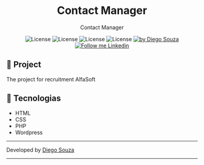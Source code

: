 <h1 align="center">
	Contact Manager
</h1>

<p align="center">Contact Manager</p>

<p align="center">
  <img alt="License" src="https://img.shields.io/badge/PHP-purple">
  <img alt="License" src="https://img.shields.io/badge/HTML-orange">
  <img alt="License" src="https://img.shields.io/badge/Wordpress-purple">
  <img alt="License" src="https://img.shields.io/badge/CSS-blue">

  <a href="https://beacons.ai/dscostat7/" target="_blank">
    <img alt="by Diego Souza" src="https://img.shields.io/badge/Made%20by-Diego%20Souza-blue">
  </a>

  <a href="https://www.linkedin.com/in/dscostat7/" target="_blank">
    <img alt="Follow me Linkedin" src="https://img.shields.io/badge/Follow%20up-Diego%20Souza-2ecc71?style=social&logo=linkedin">
  </a>
</p>

## 🚀 Project

The project for recruitment AlfaSoft

## 🔧 Tecnologias

- HTML
- CSS
- PHP
- Wordpress

---

Developed by <a href="https://beacons.ai/dscostat7/" target="_blank">Diego Souza</a>

---